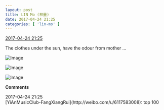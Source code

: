 ```yaml
---
layout: post
title: LIN Mo (林墨)
date: 2017-04-24 21:25
categories: [ 'lin-mo' ]
---
```


<div class="weibo-info">
  <a href="http://weibo.com/6108312042/F04rpCzrj">2017-04-24 21:25</a>
</div>

The clothes under the sun, have the odour from mother …

<!-- more -->

![Image](http://wx3.sinaimg.cn/mw690/006FnQZYgy1fey35s3tp2j32c0340hdu.jpg)

![Image](http://wx1.sinaimg.cn/mw690/006FnQZYgy1fey35v9co4j32c0340x6p.jpg)

![Image](http://wx2.sinaimg.cn/mw690/006FnQZYgy1fey35ogbxej32c02c0hdt.jpg)

**Comments**

<div class="weibo-info">2017-04-24 21:25</div>
[YiAnMusicClub-FangXiangRui](http://weibo.com/u/6117583008): top 100
